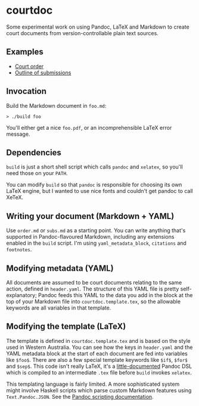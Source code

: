 # courtdoc

Some experimental work on using Pandoc, LaTeX and Markdown to create court
documents from version-controllable plain text sources.

## Examples
* [Court order](order.pdf)
* [Outline of submissions](subs.pdf)

## Invocation

Build the Markdown document in `foo.md`:

    > ./build foo

You'll either get a nice `foo.pdf`, or an incomprehensible LaTeX error message.

## Dependencies

`build` is just a short shell script which calls `pandoc` and `xelatex`, so
you'll need those on your `PATH`.

You can modify `build` so that `pandoc` is responsible for choosing its own
LaTeX engine, but I wanted to use nice fonts and couldn't get pandoc to call
XeTeX.

## Writing your document (Markdown + YAML)

Use `order.md` or `subs.md` as a starting point. You can write anything that's
supported in Pandoc-flavoured Markdown, including any extensions enabled in the
`build` script.  I'm using `yaml_metadata_block`, `citations` and `footnotes`.

## Modifying metadata (YAML)

All documents are assumed to be court documents relating to the same action, defined
in `header.yaml`. The structure of this YAML file is pretty self-explanatory; Pandoc
feeds this YAML to the data you add in the block at the top of your Markdown file into
`courtdoc.template.tex`, so the allowable keywords are all variables in that template.

## Modifying the template (LaTeX)

The template is defined in `courtdoc.template.tex` and is based on the style
used in Western Australia. You can see how the keys in `header.yaml` and the
YAML metadata block at the start of each document are fed into variables like
`$foo$`. There are also a few special template keywords like `$if$`, `$for$`
and `$sep$`. This code isn't really LaTeX, it's a
[little-documented](http://pandoc.org/MANUAL.html#using-variables-in-templates)
Pandoc DSL which is compiled to an intermediate `.tex` file before `build`
invokes `xelatex`.

This templating language is fairly limited. A more sophisticated system might
involve Haskell scripts which parse custom Markdown features using
`Text.Pandoc.JSON`. See the [Pandoc scripting
documentation](http://pandoc.org/scripting.html).
